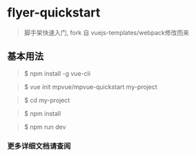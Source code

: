 
# flyer-quickstart

> 脚手架快速入门, fork 自 vuejs-templates/webpack修改而来

## 基本用法

> $ npm install -g vue-cli

> $ vue init mpvue/mpvue-quickstart my-project

> $ cd my-project

> $ npm install

> $ npm run dev

### 更多详细文档请查阅